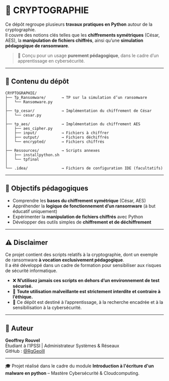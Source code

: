 
# 🔐 CRYPTOGRAPHIE

Ce dépôt regroupe plusieurs **travaux pratiques en Python** autour de la cryptographie.  
Il couvre des notions clés telles que les **chiffrements symétriques** (César, AES), la **manipulation de fichiers chiffrés**, ainsi qu’une **simulation pédagogique de ransomware**.

> 📁 Conçu pour un usage **purement pédagogique**, dans le cadre d’un apprentissage en cybersécurité.

---

## 📂 Contenu du dépôt

```plaintext
CRYPTOGRAPHIE/
├── Tp_Ransomware/       → TP sur la simulation d’un ransomware
│   └── Ransomware.py
│
├── tp_cesar/            → Implémentation du chiffrement de César
│   └── cesar.py
│
├── tp_aes/              → Implémentation du chiffrement AES
│   ├── aes_cipher.py
│   ├── input/           → Fichiers à chiffrer
│   ├── output/          → Fichiers déchiffrés
│   └── encrypted/       → Fichiers chiffrés
│
├── Ressources/          → Scripts annexes
│   ├── installpython.sh
│   └── tpfinal
│
└── .idea/               → Fichiers de configuration IDE (facultatifs)
```

---

## 🎯 Objectifs pédagogiques

- Comprendre les **bases du chiffrement symétrique** (César, AES)
- Appréhender la **logique de fonctionnement d’un ransomware** (à but éducatif uniquement)
- Expérimenter la **manipulation de fichiers chiffrés** avec Python
- Développer des outils simples de **chiffrement et de déchiffrement**

---

## ⚠️ Disclaimer

Ce projet contient des scripts relatifs à la cryptographie, dont un exemple de ransomware **à vocation exclusivement pédagogique**.  
Il a été développé dans un cadre de formation pour sensibiliser aux risques de sécurité informatique.

- ❌ **N’utilisez jamais ces scripts en dehors d’un environnement de test sécurisé.**
- 🚫 **Toute utilisation malveillante est strictement interdite et contraire à l’éthique.**
- 🧪 Ce dépôt est destiné à l’apprentissage, à la recherche encadrée et à la sensibilisation à la cybersécurité.

---

## 🤖 Auteur

**Geoffrey Rouvel**  
Étudiant à l’IPSSI | Administrateur Systèmes & Réseaux  
GitHub : [@RgGeolll](https://github.com/RgGeolll)

---

🎓 Projet réalisé dans le cadre du module **Introduction à l'écriture d'un malware en python** – Mastère Cybersécurité & Cloudcomputing.
